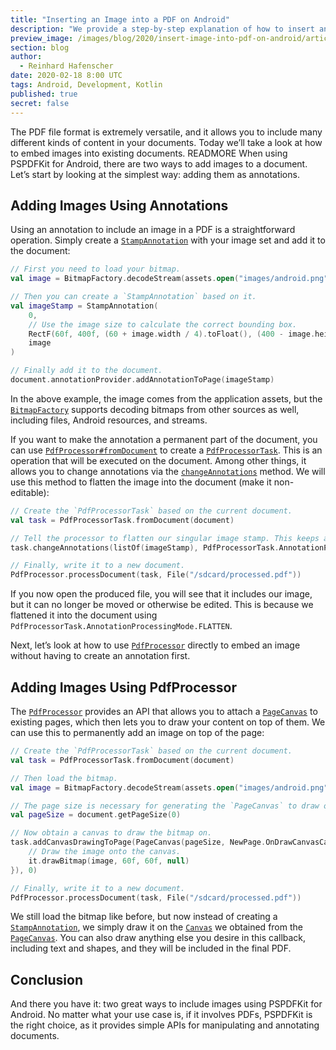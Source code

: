 ```yaml
---
title: "Inserting an Image into a PDF on Android"
description: "We provide a step-by-step explanation of how to insert an image into a PDF on Android."
preview_image: /images/blog/2020/insert-image-into-pdf-on-android/article-header.png
section: blog
author:
  - Reinhard Hafenscher
date: 2020-02-18 8:00 UTC
tags: Android, Development, Kotlin
published: true
secret: false
---
```


The PDF file format is extremely versatile, and it allows you to include many different kinds of content in your documents. Today we’ll take a look at how to embed images into existing documents. READMORE When using PSPDFKit for Android, there are two ways to add images to a document. Let’s start by looking at the simplest way: adding them as annotations.

## Adding Images Using Annotations

Using an annotation to include an image in a PDF is a straightforward operation. Simply create a [`StampAnnotation`][] with your image set and add it to the document:

```kotlin
// First you need to load your bitmap.
val image = BitmapFactory.decodeStream(assets.open("images/android.png"))

// Then you can create a `StampAnnotation` based on it.
val imageStamp = StampAnnotation(
    0,
    // Use the image size to calculate the correct bounding box.
    RectF(60f, 400f, (60 + image.width / 4).toFloat(), (400 - image.height / 4).toFloat()),
    image
)

// Finally add it to the document.
document.annotationProvider.addAnnotationToPage(imageStamp)
```

In the above example, the image comes from the application assets, but the [`BitmapFactory`][] supports decoding bitmaps from other sources as well, including files, Android resources, and streams.

If you want to make the annotation a permanent part of the document, you can use [`PdfProcessor#fromDocument`][] to create a [`PdfProcessorTask`][]. This is an operation that will be executed on the document. Among other things, it allows you to change annotations via the [`changeAnnotations`][] method. We will use this method to flatten the image into the document (make it non-editable):

```kotlin
// Create the `PdfProcessorTask` based on the current document.
val task = PdfProcessorTask.fromDocument(document)

// Tell the processor to flatten our singular image stamp. This keeps all other annotations editable.
task.changeAnnotations(listOf(imageStamp), PdfProcessorTask.AnnotationProcessingMode.FLATTEN)

// Finally, write it to a new document.
PdfProcessor.processDocument(task, File("/sdcard/processed.pdf"))
```

If you now open the produced file, you will see that it includes our image, but it can no longer be moved or otherwise be edited. This is because we flattened it into the document using `PdfProcessorTask.AnnotationProcessingMode.FLATTEN`.

Next, let’s look at how to use [`PdfProcessor`][] directly to embed an image without having to create an annotation first.

## Adding Images Using PdfProcessor

The [`PdfProcessor`][] provides an API that allows you to attach a [`PageCanvas`][] to existing pages, which then lets you to draw your content on top of them. We can use this to permanently add an image on top of the page:

```kotlin
// Create the `PdfProcessorTask` based on the current document.
val task = PdfProcessorTask.fromDocument(document)

// Then load the bitmap.
val image = BitmapFactory.decodeStream(assets.open("images/android.png"))

// The page size is necessary for generating the `PageCanvas` to draw on.
val pageSize = document.getPageSize(0)

// Now obtain a canvas to draw the bitmap on.
task.addCanvasDrawingToPage(PageCanvas(pageSize, NewPage.OnDrawCanvasCallback {
    // Draw the image onto the canvas.
    it.drawBitmap(image, 60f, 60f, null)
}), 0)

// Finally, write it to a new document.
PdfProcessor.processDocument(task, File("/sdcard/processed.pdf"))
```

We still load the bitmap like before, but now instead of creating a [`StampAnnotation`][], we simply draw it on the [`Canvas`][] we obtained from the [`PageCanvas`][]. You can also draw anything else you desire in this callback, including text and shapes, and they will be included in the final PDF.

## Conclusion

And there you have it: two great ways to include images using PSPDFKit for Android. No matter what your use case is, if it involves PDFs, PSPDFKit is the right choice, as it provides simple APIs for manipulating and annotating documents.

[`stampannotation`]: https://pspdfkit.com/api/android/reference/com/pspdfkit/annotations/StampAnnotation.html
[`bitmapfactory`]: https://developer.android.com/reference/android/graphics/BitmapFactory
[`pdfprocessor`]: https://pspdfkit.com/api/android/reference/com/pspdfkit/document/processor/PdfProcessor.html
[`changeannotations`]: https://pspdfkit.com/api/android/reference/com/pspdfkit/document/processor/PdfProcessorTask.html#changeAnnotations(java.util.List%3Ccom.pspdfkit.annotations.Annotation%3E,%20com.pspdfkit.document.processor.PdfProcessorTask.AnnotationProcessingMode)
[`pagecanvas`]: https://pspdfkit.com/api/android/reference/com/pspdfkit/document/processor/PageCanvas.html
[`canvas`]: https://developer.android.com/reference/android/graphics/Canvas
[`pdfprocessor#fromdocument`]: https://pspdfkit.com/api/android/reference/com/pspdfkit/document/processor/PdfProcessorTask.html#fromDocument(com.pspdfkit.document.PdfDocument)
[`pdfprocessortask`]: https://pspdfkit.com/api/android/reference/com/pspdfkit/document/processor/PdfProcessorTask.html
